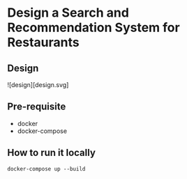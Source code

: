 # Design a Search and Recommendation System for Restaurants

## Design

![design][design.svg]

## Pre-requisite

- docker
- docker-compose

## How to run it locally

```
docker-compose up --build
```
